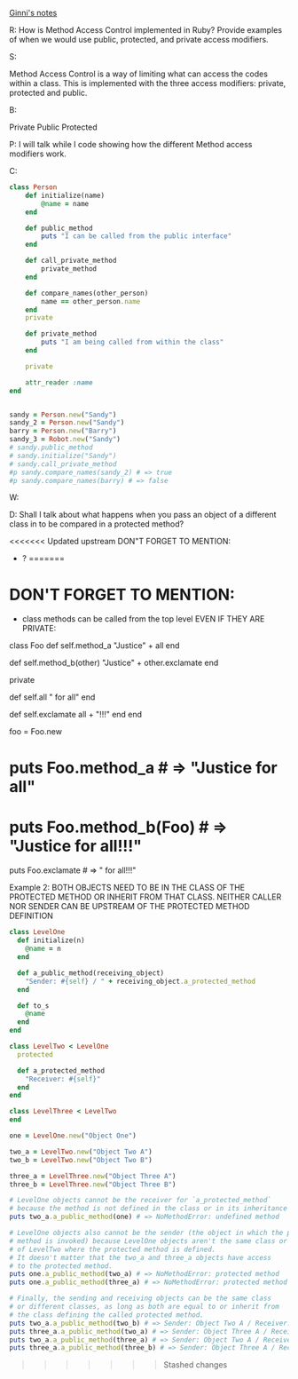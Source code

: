 [Ginni's notes](https://github.com/gcpinckert/rb120_rb129/blob/main/study_guide/example_code/method_access_control.rb)

R: How is Method Access Control implemented in Ruby? Provide examples of when we would use public, protected, and private access modifiers.

S:

Method Access Control is a way of limiting what can access the codes within a class. This is implemented with the three access modifiers: private, protected and public. 

B:

Private
Public
Protected

P: I will talk while I code showing how the different Method access modifiers work.

C:
``` Ruby
class Person
	def initialize(name)
		@name = name
	end

	def public_method
		puts "I can be called from the public interface"
	end

	def call_private_method
		private_method
	end

	def compare_names(other_person)
		name == other_person.name
	end
	private 

	def private_method
		puts "I am being called from within the class"
	end

	private

	attr_reader :name
end


sandy = Person.new("Sandy")
sandy_2 = Person.new("Sandy")
barry = Person.new("Barry")
sandy_3 = Robot.new("Sandy")
# sandy.public_method
# sandy.initialize("Sandy")
# sandy.call_private_method
#p sandy.compare_names(sandy_2) # => true
#p sandy.compare_names(barry) # => false

```

W:

D: Shall I talk about what happens when you pass an object of a different class in to be compared in a protected method?

<<<<<<< Updated upstream
DON"T FORGET TO MENTION:

- ? 
=======
# DON'T FORGET TO MENTION:

- class methods can be called from the top level EVEN IF THEY ARE PRIVATE:


class Foo
  def self.method_a
    "Justice" + all
  end

  def self.method_b(other)
    "Justice" + other.exclamate
  end

  private

  def self.all
    " for all"
  end

  def self.exclamate
    all + "!!!"
  end
end

foo = Foo.new
# puts Foo.method_a # => "Justice for all"
# puts Foo.method_b(Foo) # => "Justice for all!!!"
puts Foo.exclamate # => " for all!!!"

Example 2: BOTH OBJECTS NEED TO BE IN THE CLASS OF THE PROTECTED METHOD OR INHERIT FROM THAT CLASS. NEITHER CALLER NOR SENDER CAN BE UPSTREAM OF THE PROTECTED METHOD DEFINITION

```ruby
class LevelOne
  def initialize(n)
    @name = n
  end

  def a_public_method(receiving_object)
    "Sender: #{self} / " + receiving_object.a_protected_method
  end

  def to_s
    @name
  end
end

class LevelTwo < LevelOne
  protected

  def a_protected_method
    "Receiver: #{self}"
  end
end

class LevelThree < LevelTwo
end

one = LevelOne.new("Object One")

two_a = LevelTwo.new("Object Two A")
two_b = LevelTwo.new("Object Two B")

three_a = LevelThree.new("Object Three A")
three_b = LevelThree.new("Object Three B")

# LevelOne objects cannot be the receiver for `a_protected_method`
# because the method is not defined in the class or in its inheritance chain.
puts two_a.a_public_method(one) # => NoMethodError: undefined method

# LevelOne objects also cannot be the sender (the object in which the protected
# method is invoked) because LevelOne objects aren't the same class or a subclass
# of LevelTwo where the protected method is defined.
# It doesn't matter that the two_a and three_a objects have access
# to the protected method.
puts one.a_public_method(two_a) # => NoMethodError: protected method
puts one.a_public_method(three_a) # => NoMethodError: protected method

# Finally, the sending and receiving objects can be the same class
# or different classes, as long as both are equal to or inherit from
# the class defining the called protected method.
puts two_a.a_public_method(two_b) # => Sender: Object Two A / Receiver: Object Two B
puts three_a.a_public_method(two_a) # => Sender: Object Three A / Receiver: Object Two A
puts two_a.a_public_method(three_a) # => Sender: Object Two A / Receiver: Object Three A
puts three_a.a_public_method(three_b) # => Sender: Object Three A / Receiver: Object Three B
```
>>>>>>> Stashed changes
